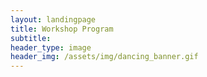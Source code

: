```yaml
---
layout: landingpage
title: Workshop Program
subtitle: 
header_type: image
header_img: /assets/img/dancing_banner.gif
---
```




